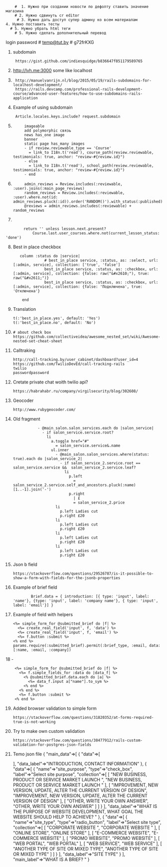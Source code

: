         #  1. Нужно при создании новости по дефолту ставить значение магазина
        # 2. Нужно сдвинуть cr editor
         # 3. Нужно дать доступ супер админу ко всем материалам 
    4. Нужно поставить тесты
      # 5. Нужно убрать html теги 
        # 5. Нужно сделать дополнительный перевод



login 
password
        # temp@tut.by
        # g72frKXG
1. subdomain 
        
        https://gist.github.com/indiesquidge/b836647f851179589765
2. http://lvh.me:3000 some like localhost
3. 
        http://manuelvanrijn.nl/blog/2015/05/19/rails-subdomains-for-localhost-development/
        https://rails.devcamp.com/professional-rails-development-course/advanced-user-features/how-to-use-subdomains-rails-application
        
4. Example of using subdomain
        
        Article.locales.keys.include? request.subdomain
5. 
            imageable 
            add polymorphic связь 
            news has_one image
            banner
            static page has_many images
            - if review.reviewable_type == 'Course'
              = link_to I18n.t('read'), course_path(review.reviewable, testimonials: true, anchor: "review-#{review.id}")
            - else
              = link_to I18n.t('read'), school_path(review.reviewable, testimonials: true, anchor: "review-#{review.id}")
            - end
6. 
            admin_reviews = Review.includes(:reviewable, :user).joins(:main_page_reviews)
            random_reviews = Review.includes(:reviewable, :user).where.not(id:                   admin_reviews.pluck(:id)).order('RANDOM()').with_status(:published).limit(4)
            @reviews = admin_reviews.includes(:reviewable) + random_reviews 
7. 
                
            return '' unless lesson.next.present?
                Course.last.user_courses.where.not(current_lesson_status: 'done')
8.  Best in place checkbox 
           
           column :status do |service|
                      # best_in_place service, :status, as: :select, url: [:admin, service], collection: ['true', 'false']
                      best_in_place service, :status, as: :checkbox, url: [:admin, service], collection: {false: raw("&#x2610;"), true: raw("&#x2611;")}
                      best_in_place service, :status, as: :checkbox, url: [:admin, service], collection: {false: 'Подключена', true: 'Отключена'} 

            end
9.  Translation 
        
        t(:'best_in_place.yes', default: 'Yes')
        t(:'best_in_place.no', default: 'No')
            
10. 
        # about check box
        https://github.com/collectiveidea/awesome_nested_set/wiki/Awesome-nested-set-cheat-sheet

11. Calltraking 
        
        http://call-tracking.by/user_cabinet/dashboard?user_id=4
        https://github.com/TwilioDevEd/call-tracking-rails
        twilio 
        passwordpassword
12. Cretate private chat woith twilio api?
        
        https://habrahabr.ru/company/virgilsecurity/blog/302608/
13. Geocoder

        http://www.rubygeocoder.com/
14.  Old fragment

                    - @main_salon.salon_services.each do |salon_service|
                      - if salon_service.service.root?
                        li
                          a.toggle href="#"
                            = salon_service.service&.name
                          ul.inner
                            - @main_salon.salon_services.where(status: true).each do |salon_service_2|
                              - if salon_service_2.service.root == salon_service.service &&  salon_service_2.service.leaf?
                                li
                                  p.left
                                    = salon_service_2.service.self_and_ancestors.pluck(:name)[1..-1].join('-')
                                  p.right
                                    | £
                                    = salon_service_2.price 
                            li
                              p.left Ladies cut
                              p.right £20
                            li
                              p.left Ladies cut
                              p.right £20
                            li
                              p.left Ladies cut
                              p.right £20
                            li
                              p.left Ladies cut
                              p.right £20 
15. Json b field
        
        https://stackoverflow.com/questions/29526787/is-it-possible-to-show-a-form-with-fields-for-the-jsonb-properties
16. Example of brief field

                Brief.data = { introduction: [{ type: 'input', label: 'name'}, {type: 'input', label: 'company name'}, { type: 'input', label: 'email'}] }
17. Example of field with helpers
        
        <%= simple_form_for @submitted_brief do |f| %>
          <%= create_real_field('input', f, 'data') %>
          <%= create_real_field('input', f, 'email') %>
          <%= f.button :submit %>
        <% end %>
        params.require(:submitted_brief).permit(:brief_type, :email, data: [:name, :email, :company])
18 - 

        <%= simple_form_for @submitted_brief do |f| %>
          <%= f.simple_fields_for :data do |data_f| %>
            <% @submitted_brief.data.each do |a| %>
              <%= data_f.input a["name"].to_sym %>   
            <% end %>       
          <% end %>
          <%= f.button :submit %>
        <% end %>
19. Added browser validation to simple form
        
        https://stackoverflow.com/questions/31820352/at-forms-required-true-is-not-working
20. Try to make own custom validation 

        https://stackoverflow.com/questions/38477912/rails-custom-validation-for-postgres-json-fields
21. Temo json file
{
  "main_data"=>[
    {
      "data"=>[
        
      ],
      "data_label"=>"INTRODUCTION, CONTACT INFORMATION"
    },
    {
      "data"=>[
        {
          "name"=>"site_purpose",
          "type"=>"check_box",
          "label"=>"Select site purpose",
          "collection"=>[
            [
              "NEW BUSINESS, PRODUCT OR  SERVICE MARKET LAUNCH ",
              "NEW BUSINESS, PRODUCT OR  SERVICE MARKET LAUNCH "
            ],
            [
              "IMPROVEMENT, NEW VERSION, UPDATE, ALTER THE CURRENT VERSION OF DESIGN",
              "IMPROVEMENT, NEW VERSION, UPDATE, ALTER THE CURRENT VERSION OF DESIGN"
            ],
            [
              "OTHER, WRITE YOUR OWN ANSWER",
              "OTHER, WRITE YOUR OWN ANSWER"
            ]
          ]
        }
      ],
      "data_label"=>"WHAT IS THE PURPOSE OF WEBSITE DEVELOPMENT, WHAT GOAL THE WEBSITE SHOULD HELP TO ACHIEVE? "
    },
    {
      "data"=>[
        {
          "name"=>"site_type",
          "type"=>"radio_button",
          "label"=>"Select site type",
          "collection"=>[
            [
              "CORPORATE WEBSITE ",
              "CORPORATE WEBSITE "
            ],
            [
              "ОNLINE STORE",
              "ОNLINE STORE"
            ],
            [
              "E-COMMERCE WEBSITE",
              "E-COMMERCE WEBSITE"
            ],
            [
              "PROMO WEBSITE",
              "PROMO WEBSITE"
            ],
            [
              "WEB PORTAL",
              "WEB PORTAL"
            ],
            [
              "WEB SERVICE",
              "WEB SERVICE"
            ],
            [
              "ANOTHER TYPE OF SITE OR MIXED TYPE",
              "ANOTHER TYPE OF SITE OR MIXED TYPE"
            ]
          ]
        }
      ],
      "data_label"=>"SITE TYPE"
    }
  ],
  "main_label"=>"WHAT IS A BRIEF? "
}
